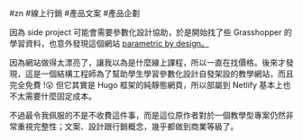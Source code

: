 #zn #線上行銷 #產品文案 #產品企劃 

因為 side project 可能會需要參數化設計協助，於是開始找了些 Grasshopper 的學習資料，也意外發現這個網站 [parametric by design。](https://parametricbydesign.com/)

因為網站做得太漂亮了，讓我以為是什麼線上課程，所以一直在找價格。後來才發現，這是一個結構工程師為了幫助學生學習參數化設計自發架設的教學網站，而且完全免費 !😮 但它其實是 Hugo 框架的純靜態網頁，所以部屬到 Netlify 基本上也不太需要什麼固定成本。

不過最令我佩服的不是不收費這件事，而是這位原作者對於一個教學型專案仍然非常重視完整性；文案、設計跟行銷概念，幾乎都做到商業等級了。

